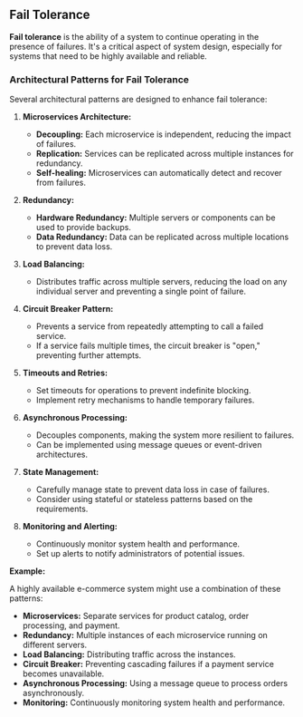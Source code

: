 ## Fail Tolerance

**Fail tolerance** is the ability of a system to continue operating in the presence of failures. It's a critical aspect of system design, especially for systems that need to be highly available and reliable.

### Architectural Patterns for Fail Tolerance

Several architectural patterns are designed to enhance fail tolerance:

1. **Microservices Architecture:**
   * **Decoupling:** Each microservice is independent, reducing the impact of failures.
   * **Replication:** Services can be replicated across multiple instances for redundancy.
   * **Self-healing:** Microservices can automatically detect and recover from failures.

2. **Redundancy:**
   * **Hardware Redundancy:** Multiple servers or components can be used to provide backups.
   * **Data Redundancy:** Data can be replicated across multiple locations to prevent data loss.

3. **Load Balancing:**
   * Distributes traffic across multiple servers, reducing the load on any individual server and preventing a single point of failure.

4. **Circuit Breaker Pattern:**
   * Prevents a service from repeatedly attempting to call a failed service.
   * If a service fails multiple times, the circuit breaker is "open," preventing further attempts.

5. **Timeouts and Retries:**
   * Set timeouts for operations to prevent indefinite blocking.
   * Implement retry mechanisms to handle temporary failures.

6. **Asynchronous Processing:**
   * Decouples components, making the system more resilient to failures.
   * Can be implemented using message queues or event-driven architectures.

7. **State Management:**
   * Carefully manage state to prevent data loss in case of failures.
   * Consider using stateful or stateless patterns based on the requirements.

8. **Monitoring and Alerting:**
   * Continuously monitor system health and performance.
   * Set up alerts to notify administrators of potential issues.

**Example:**

A highly available e-commerce system might use a combination of these patterns:

* **Microservices:** Separate services for product catalog, order processing, and payment.
* **Redundancy:** Multiple instances of each microservice running on different servers.
* **Load Balancing:** Distributing traffic across the instances.
* **Circuit Breaker:** Preventing cascading failures if a payment service becomes unavailable.
* **Asynchronous Processing:** Using a message queue to process orders asynchronously.
* **Monitoring:** Continuously monitoring system health and performance.

